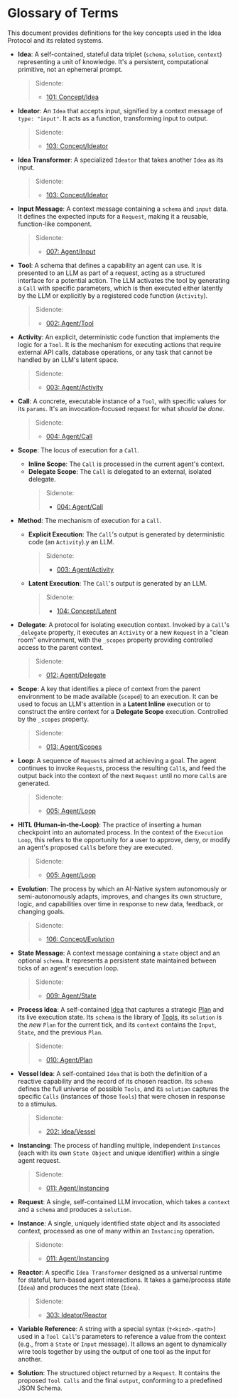 # Glossary of Terms

This document provides definitions for the key concepts used in the Idea Protocol and its related systems.

- **Idea**: A self-contained, stateful data triplet (`schema`, `solution`, `context`) representing a unit of knowledge. It's a persistent, computational primitive, not an ephemeral prompt.

  > Sidenote:
  >
  > - [101: Concept/Idea](./101_concept_idea.md)

- **Ideator**: An `Idea` that accepts input, signified by a context message of `type: "input"`. It acts as a function, transforming input to output.

  > Sidenote:
  >
  > - [103: Concept/Ideator](./103_concept_ideator.md)

- **Idea Transformer**: A specialized `Ideator` that takes another `Idea` as its input.

  > Sidenote:
  >
  > - [103: Concept/Ideator](./103_concept_ideator.md)

- **Input Message**: A context message containing a `schema` and `input` data. It defines the expected inputs for a `Request`, making it a reusable, function-like component.

  > Sidenote:
  >
  > - [007: Agent/Input](./007_agent_input.md)

- **Tool**: A schema that defines a capability an agent can use. It is presented to an LLM as part of a request, acting as a structured interface for a potential action. The LLM activates the tool by generating a `Call` with specific parameters, which is then executed either latently by the LLM or explicitly by a registered code function (`Activity`).

  > Sidenote:
  >
  > - [002: Agent/Tool](./002_agent_tool.md)

- **Activity**: An explicit, deterministic code function that implements the logic for a `Tool`. It is the mechanism for executing actions that require external API calls, database operations, or any task that cannot be handled by an LLM's latent space.

  > Sidenote:
  >
  > - [003: Agent/Activity](./003_agent_activity.md)

- **Call**: A concrete, executable instance of a `Tool`, with specific values for its `params`. It's an invocation-focused request for what _should be done_.

  > Sidenote:
  >
  > - [004: Agent/Call](./004_agent_call.md)

- **Scope**: The locus of execution for a `Call`.
  - **Inline Scope**: The `Call` is processed in the current agent's context.
  - **Delegate Scope**: The `Call` is delegated to an external, isolated delegate.
    > Sidenote:
    >
    > - [004: Agent/Call](./004_agent_call.md)

- **Method**: The mechanism of execution for a `Call`.
  - **Explicit Execution**: The `Call`'s output is generated by deterministic code (an `Activity`).y an LLM.

    > Sidenote:
    >
    > - [003: Agent/Activity](./003_agent_activity.md)

  - **Latent Execution**: The `Call`'s output is generated by an LLM.

    > Sidenote:
    >
    > - [104: Concept/Latent](./104_concept_latent.md)

- **Delegate**: A protocol for isolating execution context. Invoked by a `Call`'s `_delegate` property, it executes an `Activity` or a new `Request` in a "clean room" environment, with the `_scopes` property providing controlled access to the parent context.

  > Sidenote:
  >
  > - [012: Agent/Delegate](./012_agent_delegate.md)

- **Scope**: A key that identifies a piece of context from the parent environment to be made available (`scoped`) to an execution. It can be used to focus an LLM's attention in a **Latent Inline** execution or to construct the entire context for a **Delegate Scope** execution. Controlled by the `_scopes` property.

  > Sidenote:
  >
  > - [013: Agent/Scopes](./013_agent_scopes.md)

- **Loop**: A sequence of `Request`s aimed at achieving a goal. The agent continues to invoke `Request`s, process the resulting `Call`s, and feed the output back into the context of the next `Request` until no more `Call`s are generated.

  > Sidenote:
  >
  > - [005: Agent/Loop](./005_agent_loop.md)

- **HITL (Human-in-the-Loop)**: The practice of inserting a human checkpoint into an automated process. In the context of the `Execution Loop`, this refers to the opportunity for a user to approve, deny, or modify an agent's proposed `Call`s before they are executed.

  > Sidenote:
  >
  > - [005: Agent/Loop](./005_agent_loop.md#human-in-the-loop-hitl)

- **Evolution**: The process by which an AI-Native system autonomously or semi-autonomously adapts, improves, and changes its own structure, logic, and capabilities over time in response to new data, feedback, or changing goals.

  > Sidenote:
  >
  > - [106: Concept/Evolution](./106_concept_evolution.md)

- **State Message**: A context message containing a `state` object and an optional `schema`. It represents a persistent state maintained between ticks of an agent's execution loop.

  > Sidenote:
  >
  > - [009: Agent/State](./009_agent_state.md)

- **Process Idea**: A self-contained [Idea](./101_concept_idea.md) that captures a strategic [Plan](./010_agent_plan.md) and its live execution state. Its `schema` is the library of [Tools](./002_agent_tool.md), its `solution` is the _new_ `Plan` for the current tick, and its `context` contains the `Input`, `State`, and the previous `Plan`.

  > Sidenote:
  >
  > - [010: Agent/Plan](./010_agent_plan.md)

- **Vessel Idea**: A self-contained `Idea` that is both the definition of a reactive capability and the record of its chosen reaction. Its `schema` defines the full universe of possible `Tools`, and its `solution` captures the specific `Calls` (instances of those `Tools`) that were chosen in response to a stimulus.

  > Sidenote:
  >
  > - [202: Idea/Vessel](./202_idea_vessel.md)

- **Instancing**: The process of handling multiple, independent `Instances` (each with its own `State Object` and unique identifier) within a single agent request.

  > Sidenote:
  >
  > - [011: Agent/Instancing](./011_agent_instancing.md)

- **Request**: A single, self-contained LLM invocation, which takes a `context` and a `schema` and produces a `solution`.

- **Instance**: A single, uniquely identified state object and its associated context, processed as one of many within an `Instancing` operation.

  > Sidenote:
  >
  > - [011: Agent/Instancing](./011_agent_instancing.md)

- **Reactor**: A specific `Idea Transformer` designed as a universal runtime for stateful, turn-based agent interactions. It takes a game/process state (`Idea`) and produces the next state (`Idea`).

  > Sidenote:
  >
  > - [303: Ideator/Reactor](./303_ideator_reactor.md)

- **Variable Reference**: A string with a special syntax (`†<kind>.<path>`) used in a `Tool Call`'s parameters to reference a value from the context (e.g., from a `State` or `Input` message). It allows an agent to dynamically wire tools together by using the output of one tool as the input for another.

- **Solution**: The structured object returned by a `Request`. It contains the proposed `Tool Calls` and the final `output`, conforming to a predefined JSON Schema.
